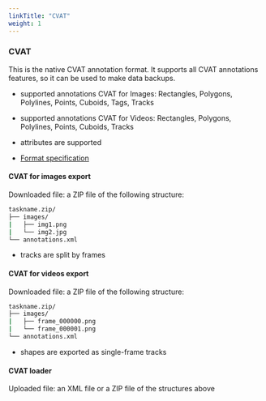 ```yaml
---
linkTitle: "CVAT"
weight: 1
---
```


### CVAT<a id="cvat" />

This is the native CVAT annotation format. It supports all CVAT annotations
features, so it can be used to make data backups.

- supported annotations CVAT for Images: Rectangles, Polygons, Polylines,
  Points, Cuboids, Tags, Tracks

- supported annotations CVAT for Videos: Rectangles, Polygons, Polylines,
  Points, Cuboids, Tracks

- attributes are supported

- [Format specification](/docs/for-developers/xml_format/)

#### CVAT for images export

Downloaded file: a ZIP file of the following structure:

```bash
taskname.zip/
├── images/
|   ├── img1.png
|   └── img2.jpg
└── annotations.xml
```

- tracks are split by frames

#### CVAT for videos export

Downloaded file: a ZIP file of the following structure:

```bash
taskname.zip/
├── images/
|   ├── frame_000000.png
|   └── frame_000001.png
└── annotations.xml
```

- shapes are exported as single-frame tracks

#### CVAT loader

Uploaded file: an XML file or a ZIP file of the structures above
